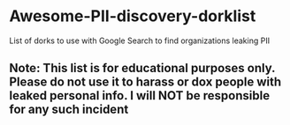 # Awesome-PII-discovery-dorklist
List of dorks to use with Google Search to find organizations leaking PII

## Note: This list is for educational purposes only. Please do not use it to harass or dox people with leaked personal info. I will NOT be responsible for any such incident

